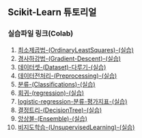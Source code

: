 ## Scikit-Learn 튜토리얼

### 실습파일 링크(Colab)

1. [최소제곱법-(OrdinaryLeastSquares)-(실습)](https://colab.research.google.com/github/teddylee777/machine-learning/blob/master/07-Scikit-Learn/tutorial/01-최소제곱법-(OrdinaryLeastSquares)-(실습).ipynb)
2. [경사하강법-(Gradient-Descent)-(실습)](https://colab.research.google.com/github/teddylee777/machine-learning/blob/master/07-Scikit-Learn/tutorial/02-경사하강법-(Gradient-Descent)-(실습).ipynb)
3. [데이터셋-(Dataset)-다루기-(실습)](https://colab.research.google.com/github/teddylee777/machine-learning/blob/master/07-Scikit-Learn/tutorial/03-데이터셋-(Dataset)-다루기-(실습).ipynb)
4. [데이터전처리-(Preprocessing)-(실습)](https://colab.research.google.com/github/teddylee777/machine-learning/blob/master/07-Scikit-Learn/tutorial/04-데이터전처리-(Preprocessing)-(실습).ipynb)
5. [분류-(Classifications)-(실습)](https://colab.research.google.com/github/teddylee777/machine-learning/blob/master/07-Scikit-Learn/tutorial/05-분류-(Classifications)-(실습).ipynb)
6. [회귀-(regression)-(실습)](https://colab.research.google.com/github/teddylee777/machine-learning/blob/master/07-Scikit-Learn/tutorial/06-회귀-(regression)-(실습).ipynb)
7. [logistic-regression-분류-평가지표-(실습)](https://colab.research.google.com/github/teddylee777/machine-learning/blob/master/07-Scikit-Learn/tutorial/07-logistic-regression-분류-평가지표-(실습).ipynb)
8. [결정트리-(DecisionTree)-(실습)](https://colab.research.google.com/github/teddylee777/machine-learning/blob/master/07-Scikit-Learn/tutorial/08-결정트리-(DecisionTree)-(실습).ipynb)
9. [앙상블-(Ensemble)-(실습)](https://colab.research.google.com/github/teddylee777/machine-learning/blob/master/07-Scikit-Learn/tutorial/09-앙상블-(Ensemble)-(실습).ipynb)
10. [비지도학습-(UnsupervisedLearning)-(실습)](https://colab.research.google.com/github/teddylee777/machine-learning/blob/master/07-Scikit-Learn/tutorial/10-비지도학습-(UnsupervisedLearning)-(실습).ipynb)
